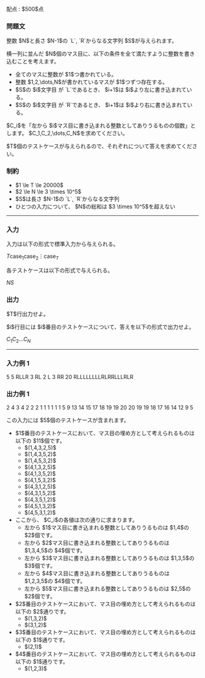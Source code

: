 
<div>

<span>

<span>

<p>
配点 : $500$点
</p>

<div>

<section>

### **問題文**

<p>
整数 $N$と長さ $N-1$の `L`, `R`からなる文字列 $S$が与えられます。
</p>

<p>
横一列に並んだ $N$個のマス目に、以下の条件を全て満たすように整数を書き込むことを考えます。
</p>

<ul>

<li>
全てのマスに整数が $1$つ書かれている。
</li>

<li>
整数 $1,2,\dots,N$が書かれているマスが $1$つずつ存在する。
</li>

<li>
$S$の $i$文字目 が `L`であるとき、 $i+1$は $i$より左に書き込まれている。
</li>

<li>
$S$の $i$文字目 が `R`であるとき、 $i+1$は $i$より右に書き込まれている。
</li>

</ul>

<p>
$C_i$を「左から $i$マス目に書き込まれる整数としてありうるものの個数」とします。
$C_1,C_2,\dots,C_N$を求めてください。
</p>

<p>
$T$個のテストケースが与えられるので、それぞれについて答えを求めてください。
</p>

</section>

</div>

<div>

<section>

### **制約**

<ul>

<li>
$1 \le T \le 20000$
</li>

<li>
$2 \le N \le 3 \times 10^5$
</li>

<li>
$S$は長さ $N-1$の `L`, `R`からなる文字列
</li>

<li>
ひとつの入力について、 $N$の総和は $3 \times 10^5$を超えない
</li>

</ul>

</section>

</div>

---

<div>

<div>

<section>

### **入力**

<p>
入力は以下の形式で標準入力から与えられる。
</p>

<div>

$T$$\text{case}_1$$\text{case}_2$$\vdots$$\text{case}_T$
</div>

<p>
各テストケースは以下の形式で与えられる。
</p>

<div>

$N$$S$
</div>

</section>

</div>

<div>

<section>

### **出力**

<p>
$T$行出力せよ。
</p>

<p>
$i$行目には $i$番目のテストケースについて、答えを以下の形式で出力せよ。
</p>

<div>

$C_1$$C_2$$\dots$$C_N$
</div>

</section>

</div>

</div>

---

<div>

<section>

### **入力例 1**

<div>

5
5
RLLR
3
RL
2
L
3
RR
20
RLLLLLLLLRLRRLLLRLR

</div>

</section>

</div>

<div>

<section>

### **出力例 1**

<div>

2 4 3 4 2
2 2 1
1 1
1 1 1
5 9 13 14 15 17 18 19 19 20 20 19 19 18 17 16 14 12 9 5

</div>

<p>
この入力には $5$個のテストケースが含まれます。
</p>

<ul>

<li>
$1$番目のテストケースにおいて、マス目の埋め方として考えられるものは以下の $11$個です。
<ul>

<li>
$(1,4,3,2,5)$
</li>

<li>
$(1,4,3,5,2)$
</li>

<li>
$(1,4,5,3,2)$
</li>

<li>
$(4,1,3,2,5)$
</li>

<li>
$(4,1,3,5,2)$
</li>

<li>
$(4,1,5,3,2)$
</li>

<li>
$(4,3,1,2,5)$
</li>

<li>
$(4,3,1,5,2)$
</li>

<li>
$(4,3,5,1,2)$
</li>

<li>
$(4,5,1,3,2)$
</li>

<li>
$(4,5,3,1,2)$
</li>

</ul>

</li>

<li>
ここから、 $C_i$の各値は次の通りに求まります。
<ul>

<li>
左から $1$マス目に書き込まれる整数としてありうるものは $1,4$の $2$個です。
</li>

<li>
左から $2$マス目に書き込まれる整数としてありうるものは $1,3,4,5$の $4$個です。
</li>

<li>
左から $3$マス目に書き込まれる整数としてありうるものは $1,3,5$の $3$個です。
</li>

<li>
左から $4$マス目に書き込まれる整数としてありうるものは $1,2,3,5$の $4$個です。
</li>

<li>
左から $5$マス目に書き込まれる整数としてありうるものは $2,5$の $2$個です。
</li>

</ul>

</li>

<li>
$2$番目のテストケースにおいて、マス目の埋め方として考えられるものは以下の $2$通りです。
<ul>

<li>
$(1,3,2)$
</li>

<li>
$(3,1,2)$
</li>

</ul>

</li>

<li>
$3$番目のテストケースにおいて、マス目の埋め方として考えられるものは以下の $1$通りです。
<ul>

<li>
$(2,1)$
</li>

</ul>

</li>

<li>
$4$番目のテストケースにおいて、マス目の埋め方として考えられるものは以下の $1$通りです。
<ul>

<li>
$(1,2,3)$
</li>

</ul>

</li>

</ul>

</section>

</div>

</span>

</span>

</div>
